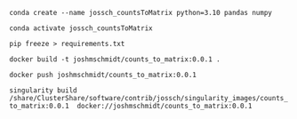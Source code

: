 
`conda create --name jossch_countsToMatrix python=3.10 pandas numpy`

`conda activate jossch_countsToMatrix`

`pip freeze > requirements.txt`

`docker build -t joshmschmidt/counts_to_matrix:0.0.1 .`

`docker push joshmschmidt/counts_to_matrix:0.0.1`

`singularity build /share/ClusterShare/software/contrib/jossch/singularity_images/counts_to_matrix:0.0.1  docker://joshmschmidt/counts_to_matrix:0.0.1`
